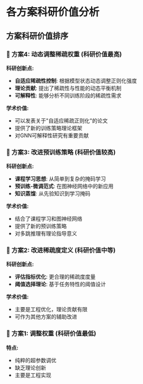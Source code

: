 # 各方案科研价值分析

## 方案科研价值排序

### 🥇 方案4: 动态调整稀疏权重 (科研价值最高)
**科研创新点:**
- **自适应稀疏性控制**: 根据模型状态动态调整正则化强度
- **理论贡献**: 提出了稀疏性与性能的动态平衡机制
- **可解释性**: 能够分析不同训练阶段的稀疏性需求

**学术价值:**
- 可以发表关于"自适应稀疏正则化"的论文
- 提供了新的训练策略理论框架
- 对GNN可解释性研究有重要贡献

### 🥈 方案3: 改进预训练策略 (科研价值较高)  
**科研创新点:**
- **课程学习思想**: 从简单到复杂的掩码学习
- **预训练-微调范式**: 在图神经网络中的新应用
- **知识蒸馏**: 从先验知识到学习掩码

**学术价值:**
- 结合了课程学习和图神经网络
- 提供了新的预训练策略
- 对多跳推理有理论指导意义

### 🥉 方案2: 改进稀疏度定义 (科研价值中等)
**科研创新点:**
- **评估指标优化**: 更合理的稀疏度度量
- **阈值选择理论**: 基于任务特性的阈值设计

**学术价值:**
- 主要是工程优化，理论贡献有限
- 可作为其他方案的辅助改进

### 🏅 方案1: 调整权重 (科研价值最低)
**特点:**
- 纯粹的超参数调优
- 缺乏理论创新
- 主要是工程实现 